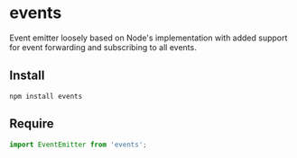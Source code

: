 # events

Event emitter loosely based on Node's implementation with added support for event forwarding and subscribing to all events.

## Install ##

```
npm install events
```

## Require ##

```javascript
import EventEmitter from 'events';
```
